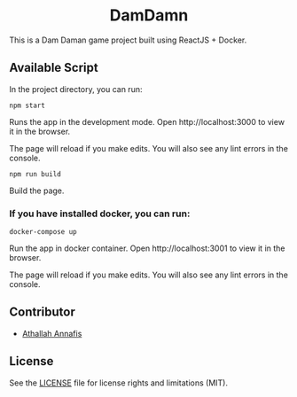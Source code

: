 <h1 align=center>DamDamn</h1>

This is a Dam Daman game project built using ReactJS + Docker.

## Available Script

In the project directory, you can run:

``npm start``

Runs the app in the development mode.
Open http://localhost:3000 to view it in the browser.

The page will reload if you make edits.
You will also see any lint errors in the console.

``npm run build``

Build the page.

### If you have installed docker, you can run:

``docker-compose up``

Run the app in docker container.
Open http://localhost:3001 to view it in the browser.

The page will reload if you make edits.
You will also see any lint errors in the console.

## Contributor

- [Athallah Annafis](http://github.com/annafis1)

## License

See the [LICENSE](LICENSE.md) file for license rights and limitations (MIT).
